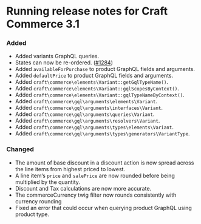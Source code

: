 # Running release notes for Craft Commerce 3.1

### Added
- Added variants GraphQL queries. 
- States can now be re-ordered. ([#1284](https://github.com/craftcms/commerce/issues/1284))
- Added `availableForPurchase` to product GraphQL fields and arguments.
- Added `defaultPrice` to product GraphQL fields and arguments.
- Added `craft\commerce\elements\Variant::getGqlTypeName()`.
- Added `craft\commerce\elements\Variant::gqlScopesByContext()`.
- Added `craft\commerce\elements\Variant::gqlTypeNameByContext()`.
- Added `craft\commerce\gql\arguments\elements\Variant`.
- Added `craft\commerce\gql\arguments\interfaces\Variant`.
- Added `craft\commerce\gql\arguments\queries\Variant`.
- Added `craft\commerce\gql\arguments\resolvers\Variant`.
- Added `craft\commerce\gql\arguments\types\elements\Variant`.
- Added `craft\commerce\gql\arguments\types\generators\VariantType`.

### Changed
- The amount of base discount in a discount action is now spread across the line items from highest priced to lowest.
- A line item‘s `price` and `salePrice` are now rounded before being multiplied by the quantity.
- Discount and Tax calculations are now more accurate.
- The commerceCurrency twig filter now rounds consistently with currency rounding
- Fixed an error that could occur when querying product GraphQL using product type. 
